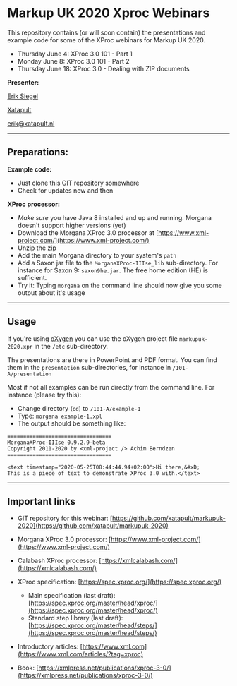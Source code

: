 # Markup UK 2020 Xproc Webinars

This repository contains (or will soon contain) the presentations and example code for some of the XProc webinars for Markup UK 2020.

* Thursday June 4: XProc 3.0 101 - Part 1
* Monday June 8: XProc 3.0 101 - Part 2
* Thursday June 18: XProc 3.0 - Dealing with ZIP documents

**Presenter:**

[Erik Siegel](https://www.linkedin.com/in/esiegel/)

[Xatapult](http://www.xatapult.com)

[erik@xatapult.nl](mailto:erik@xatapult.nl)


-----

## Preparations:

**Example code:**
* Just clone this GIT repository somewhere
* Check for updates now and then


**XProc processor:**

* *Make sure* you have Java 8 installed and up and running. Morgana doesn't support higher versions (yet)
* Download the Morgana XProc 3.0 processor at [https://www.xml-project.com/](https://www.xml-project.com/) 
* Unzip the zip
* Add the main Morgana directory to your system's `path`
* Add a Saxon jar file to the `MorganaXProc-IIIse_lib` sub-directory. For instance for Saxon 9: `saxon9he.jar`. The free home edition (HE) is sufficient.
* Try it: Typing `morgana` on the command line should now give you some output about it's usage


-----

## Usage 

If you're using [oXygen](https://www.oxygenxml.com/) you can use the oXygen project file `markupuk-2020.xpr` in the `/etc` sub-directory.

The presentations are there in PowerPoint and PDF format. You can find them in the `presentation` sub-directories, for instance in `/101-A/presentation`

Most if not all examples can be run directly from the command line. For instance (please try this):

* Change directory (`cd`) to  `/101-A/example-1`
* Type: `morgana example-1.xpl`
* The output should be something like:

```
=================================
MorganaXProc-IIIse 0.9.2.9-beta
Copyright 2011-2020 by <xml-project /> Achim Berndzen
=================================

<text timestamp="2020-05-25T08:44:44.94+02:00">Hi there,&#xD;
This is a piece of text to demonstrate XProc 3.0 with.</text>
```


-----

## Important links

* GIT repository for this webinar:  [https://github.com/xatapult/markupuk-2020](https://github.com/xatapult/markupuk-2020)

* Morgana XProc 3.0 processor: [https://www.xml-project.com/](https://www.xml-project.com/)

* Calabash XProc processor: [https://xmlcalabash.com/](https://xmlcalabash.com/)

* XProc specification: [https://spec.xproc.org/](https://spec.xproc.org/)
  * Main specification (last draft): [https://spec.xproc.org/master/head/xproc/](https://spec.xproc.org/master/head/xproc/)
  * Standard step library (last draft): [https://spec.xproc.org/master/head/steps/](https://spec.xproc.org/master/head/steps/)

* Introductory articles: [https://www.xml.com](https://www.xml.com/articles/?tag=xproc)

* Book: [https://xmlpress.net/publications/xproc-3-0/](https://xmlpress.net/publications/xproc-3-0/)
